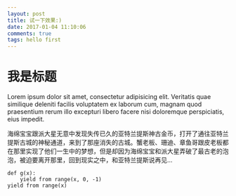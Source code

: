 ```yaml
---
layout: post
title: 试一下效果:)
date: 2017-01-04 11:10:06
comments: true
tags: hello first
---
```


我是标题
======

Lorem ipsum dolor sit amet, consectetur adipisicing elit. Veritatis quae similique deleniti facilis voluptatem ex laborum cum, magnam quod praesentium rerum illo excepturi libero facere nisi doloremque perspiciatis, eius impedit.

海绵宝宝跟派大星无意中发现失传已久的亚特兰提斯神古金币，打开了通往亚特兰提斯古城的神秘通道，来到了那座消失的古城。蟹老板、珊迪、章鱼哥跟皮老板都在那里实现了他们一生中的梦想，但是却因为海绵宝宝和派大星弄破了最古老的泡泡，被迫要离开那里，回到现实之中，和亚特兰提斯说再见...

    def g(x):
        yield from range(x, 0, -1)
    yield from range(x)